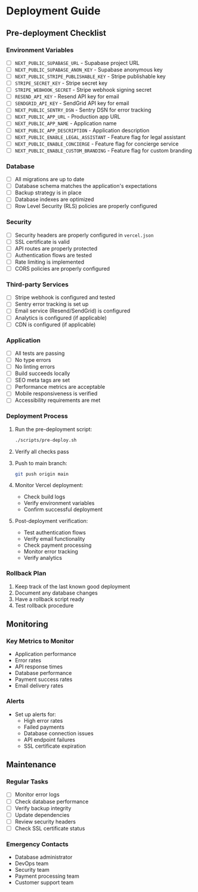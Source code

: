 # Deployment Guide

## Pre-deployment Checklist

### Environment Variables
- [ ] `NEXT_PUBLIC_SUPABASE_URL` - Supabase project URL
- [ ] `NEXT_PUBLIC_SUPABASE_ANON_KEY` - Supabase anonymous key
- [ ] `NEXT_PUBLIC_STRIPE_PUBLISHABLE_KEY` - Stripe publishable key
- [ ] `STRIPE_SECRET_KEY` - Stripe secret key
- [ ] `STRIPE_WEBHOOK_SECRET` - Stripe webhook signing secret
- [ ] `RESEND_API_KEY` - Resend API key for email
- [ ] `SENDGRID_API_KEY` - SendGrid API key for email
- [ ] `NEXT_PUBLIC_SENTRY_DSN` - Sentry DSN for error tracking
- [ ] `NEXT_PUBLIC_APP_URL` - Production app URL
- [ ] `NEXT_PUBLIC_APP_NAME` - Application name
- [ ] `NEXT_PUBLIC_APP_DESCRIPTION` - Application description
- [ ] `NEXT_PUBLIC_ENABLE_LEGAL_ASSISTANT` - Feature flag for legal assistant
- [ ] `NEXT_PUBLIC_ENABLE_CONCIERGE` - Feature flag for concierge service
- [ ] `NEXT_PUBLIC_ENABLE_CUSTOM_BRANDING` - Feature flag for custom branding

### Database
- [ ] All migrations are up to date
- [ ] Database schema matches the application's expectations
- [ ] Backup strategy is in place
- [ ] Database indexes are optimized
- [ ] Row Level Security (RLS) policies are properly configured

### Security
- [ ] Security headers are properly configured in `vercel.json`
- [ ] SSL certificate is valid
- [ ] API routes are properly protected
- [ ] Authentication flows are tested
- [ ] Rate limiting is implemented
- [ ] CORS policies are properly configured

### Third-party Services
- [ ] Stripe webhook is configured and tested
- [ ] Sentry error tracking is set up
- [ ] Email service (Resend/SendGrid) is configured
- [ ] Analytics is configured (if applicable)
- [ ] CDN is configured (if applicable)

### Application
- [ ] All tests are passing
- [ ] No type errors
- [ ] No linting errors
- [ ] Build succeeds locally
- [ ] SEO meta tags are set
- [ ] Performance metrics are acceptable
- [ ] Mobile responsiveness is verified
- [ ] Accessibility requirements are met

### Deployment Process
1. Run the pre-deployment script:
   ```bash
   ./scripts/pre-deploy.sh
   ```

2. Verify all checks pass

3. Push to main branch:
   ```bash
   git push origin main
   ```

4. Monitor Vercel deployment:
   - Check build logs
   - Verify environment variables
   - Confirm successful deployment

5. Post-deployment verification:
   - Test authentication flows
   - Verify email functionality
   - Check payment processing
   - Monitor error tracking
   - Verify analytics

### Rollback Plan
1. Keep track of the last known good deployment
2. Document any database changes
3. Have a rollback script ready
4. Test rollback procedure

## Monitoring

### Key Metrics to Monitor
- Application performance
- Error rates
- API response times
- Database performance
- Payment success rates
- Email delivery rates

### Alerts
- Set up alerts for:
  - High error rates
  - Failed payments
  - Database connection issues
  - API endpoint failures
  - SSL certificate expiration

## Maintenance

### Regular Tasks
- [ ] Monitor error logs
- [ ] Check database performance
- [ ] Verify backup integrity
- [ ] Update dependencies
- [ ] Review security headers
- [ ] Check SSL certificate status

### Emergency Contacts
- Database administrator
- DevOps team
- Security team
- Payment processing team
- Customer support team 
